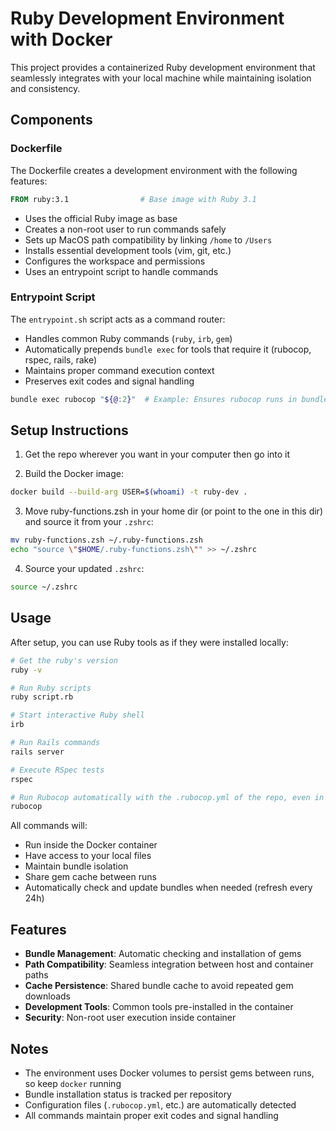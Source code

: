 # Ruby Development Environment with Docker

This project provides a containerized Ruby development environment that seamlessly integrates with your local machine while maintaining isolation and consistency.

## Components

### Dockerfile

The Dockerfile creates a development environment with the following features:

```dockerfile
FROM ruby:3.1                # Base image with Ruby 3.1
```
- Uses the official Ruby image as base
- Creates a non-root user to run commands safely
- Sets up MacOS path compatibility by linking `/home` to `/Users`
- Installs essential development tools (vim, git, etc.)
- Configures the workspace and permissions
- Uses an entrypoint script to handle commands

### Entrypoint Script

The `entrypoint.sh` script acts as a command router:
- Handles common Ruby commands (`ruby`, `irb`, `gem`)
- Automatically prepends `bundle exec` for tools that require it (rubocop, rspec, rails, rake)
- Maintains proper command execution context
- Preserves exit codes and signal handling

```bash
bundle exec rubocop "${@:2}"  # Example: Ensures rubocop runs in bundler context
```

## Setup Instructions
1. Get the repo wherever you want in your computer then go into it

2. Build the Docker image:
```bash
docker build --build-arg USER=$(whoami) -t ruby-dev .
```

3. Move ruby-functions.zsh in your home dir (or point to the one in this dir) and source it from your `.zshrc`:
```bash
mv ruby-functions.zsh ~/.ruby-functions.zsh
echo "source \"$HOME/.ruby-functions.zsh\"" >> ~/.zshrc
```

4. Source your updated `.zshrc`:
```bash
source ~/.zshrc
```

## Usage

After setup, you can use Ruby tools as if they were installed locally:

```bash
# Get the ruby's version
ruby -v

# Run Ruby scripts
ruby script.rb

# Start interactive Ruby shell
irb

# Run Rails commands
rails server

# Execute RSpec tests
rspec

# Run Rubocop automatically with the .rubocop.yml of the repo, even in subdir
rubocop
```

All commands will:
- Run inside the Docker container
- Have access to your local files
- Maintain bundle isolation
- Share gem cache between runs
- Automatically check and update bundles when needed (refresh every 24h)

## Features

- **Bundle Management**: Automatic checking and installation of gems
- **Path Compatibility**: Seamless integration between host and container paths
- **Cache Persistence**: Shared bundle cache to avoid repeated gem downloads
- **Development Tools**: Common tools pre-installed in the container
- **Security**: Non-root user execution inside container

## Notes

- The environment uses Docker volumes to persist gems between runs, so keep `docker` running
- Bundle installation status is tracked per repository
- Configuration files (`.rubocop.yml`, etc.) are automatically detected
- All commands maintain proper exit codes and signal handling
